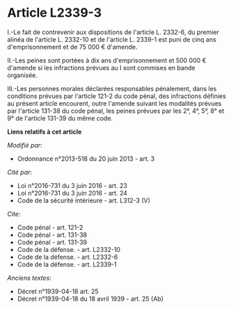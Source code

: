 # Article L2339-3

I.-Le fait de contrevenir aux dispositions de l'article L. 2332-6, du premier alinéa de l'article L. 2332-10 et de l'article
L. 2339-1 est puni de cinq ans d'emprisonnement et de 75 000 € d'amende. 

II.-Les peines sont portées à dix ans d'emprisonnement et 500 000 € d'amende si les infractions prévues au I sont commises en
bande organisée. 

III.-Les personnes morales déclarées responsables pénalement, dans les conditions prévues par l'article 121-2 du code pénal,
des infractions définies au présent article encourent, outre l'amende suivant les modalités prévues par l'article 131-38 du
code pénal, les peines prévues par les 2°, 4°, 5°, 8° et 9° de l'article 131-39 du même code.

**Liens relatifs à cet article**

_Modifié par_:

  - Ordonnance n°2013-518 du 20 juin 2013 - art. 3

_Cité par_:

  - Loi n°2016-731 du 3 juin 2016 - art. 23
  - Loi n°2016-731 du 3 juin 2016 - art. 24
  - Code de la sécurité intérieure - art. L312-3 (V)

_Cite_:

  - Code pénal - art. 121-2
  - Code pénal - art. 131-38
  - Code pénal - art. 131-39
  - Code de la défense. - art. L2332-10
  - Code de la défense. - art. L2332-6
  - Code de la défense. - art. L2339-1

_Anciens textes_:

  - Décret n°1939-04-18 art. 25
  - Décret n°1939-04-18 du 18 avril 1939 - art. 25 (Ab)

